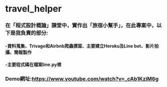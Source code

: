 # travel_helper
### 在「程式設計概論」課堂中，實作出「旅宿小幫手」，在此專案中，以下是我負責的部分:
#### -資料蒐集、Trivago和Airbnb爬蟲撰寫、主要建立Heroku及Line bot、影片拍攝、簡報製作
#### -主要程式碼在檔案line.py裡 
### Demo網址:https://www.youtube.com/watch?v=_cAb1KziM6g




